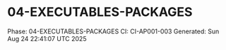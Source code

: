 # 04-EXECUTABLES-PACKAGES
Phase: 04-EXECUTABLES-PACKAGES
CI: CI-AP001-003
Generated: Sun Aug 24 22:41:07 UTC 2025
